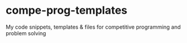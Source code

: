 # compe-prog-templates
My code snippets, templates &amp; files for competitive programming and problem solving
